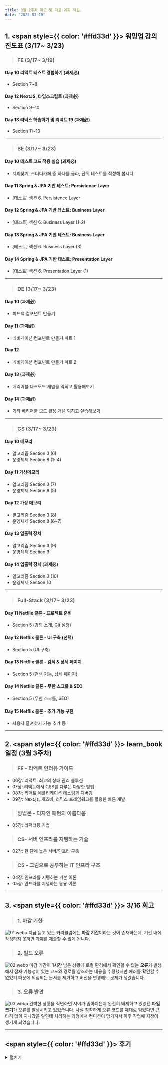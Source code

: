 ```yaml
---
title: 3월 2주차 회고 및 다음 계획 작성.
date: "2025-03-10"
---
```


##  1. <span style={{ color: '#ffd33d' }}> 워밍업 강의 진도표 (3/17~ 3/23) </span>

> ### FE (3/17~ 3/19)
#### Day 10 리액트 테스트 경험하기 (과제必)
- Section 7~8
#### Day 12 NextJS, 타입스크립트 (과제必)
- Section 9~10
#### Day 13 리덕스 학습하기 및 리액트 19 (과제必)
- Section 11~13


----
>### BE (3/17~ 3/23)
#### Day 10 테스트 코드 적용 실습 (과제必)
-  지뢰찾기, 스터디카페 중 하나를 골라, 단위 테스트를 작성해 봅시다
#### Day 11 Spring & JPA 기반 테스트: Persistence Layer
-  [테스트] 섹션 6. Persistence Layer
#### Day 12 Spring & JPA 기반 테스트: Business Layer
-  [테스트] 섹션 6. Business Layer (1-2)
#### Day 13 Spring & JPA 기반 테스트: Business Layer
-  [테스트] 섹션 6. Business Layer (3)
#### Day 14 Spring & JPA 기반 테스트: Presentation Layer
-  [테스트] 섹션 6. Presentation Layer (1)


----
>### DE (3/17~ 3/23)
#### Day 10 (과제必)
- 피드백 컴포넌트 만들기
#### Day 11 (과제必)
- 네비게이션 컴포넌트 만들기 파트 1
#### Day 12 
- 네비게이션 컴포넌트 만들기 파트 2
#### Day 13 (과제必)
- 베리어블 다크모드 개념을 익히고 활용해보기
#### Day 14 (과제必)
- 기타 베리어블 모드 활용 개념 익히고 실습해보기

----
>### CS (3/17~ 3/23)
#### Day 10 메모리
- 알고리즘 Section 3 (6)
- 운영체제 Section 8 (1~4)
#### Day 11 가상메모리
- 알고리즘 Section 3 (7)
- 운영체제 Section 8 (5)
#### Day 12 가상 메모리
- 알고리즘 Section 3 (8)
- 운영체제 Section 8 (6~7)
#### Day 13 입출력 장치
- 알고리즘 Section 3 (9)
- 운영체제 Section 9
#### Day 14 입출력 장치 (과제必)
- 알고리즘 Section 3 (10)
- 운영체제 Section 10
----
>### Full-Stack (3/17~ 3/23)
#### Day 11 Netflix 클론 - 프로젝트 준비
- Section 5 (강의 소개, Git 설정)
#### Day 12 Netflix 클론 - UI 구축 (선택)
- Section 5 (UI 구축)
#### Day 13 Netflix 클론 - 검색 & 상세 페이지
- Section 5 (검색 기능, 상세 페이지)
#### Day 14 Netflix 클론 - 무한 스크롤 & SEO
- Section 5 (무한 스크롤, SEO)
#### Day 15 Netflix 클론 - 추가 기능 구현
- 사용자 즐겨찾기 기능 추가 등

---

## 2.  <span style={{ color: '#ffd33d' }}> learn_book 일정 (3월 3주차) </span>

>### FE - 리액트 인터뷰 가이드
- 06장: 리덕트: 최고의 상태 관리 솔루션
- 07장: 리액트에서 CSS를 다루는 다양한 방법
- 08장: 리액트 애플리케이션 테스팅과 디버깅
- 09장: Next.js, 개츠비, 리믹스 프레임워크를 활용한 빠른 개발
>### 방법론 - 디자인 패턴의 아름다움
- 05장: 리팩터링 기법
>### CS- 서버 인프라를 지탱하는 기술
- 02장: 한 단계 높은 서버/인프라 구축
>### CS - 그림으로 공부하는 IT 인프라 구조
- 04장: 인프라를 지탱하는 기본 이론
- 05장: 인프라를 지탱하는 응용 이론

---

## 3.  <span style={{ color: '#ffd33d' }}> 3/16 회고 </span>
>### 1. 마감 기한
![01.webp](../../static/img/Blog/3-17/01.webp)
지금 듣고 있는 커리큘럼에는 **마감 기간**이라는 것이 존재하는데, 기간 내에 작성하지 못하면 과제를 제출할 수 없게 됩니다.

>### 2. 빌드 오류
![02.webp](../../static/img/Blog/3-17/02.webp)
마감 기간이 **1시간** 남은 상황에 로컬 환경에서 확인할 수 없는 **오류**가 발생해서 잠재 가능성이 있는 코드와 경로를 참조하는 내용을 수정했지만 에러를 확인할 수 없었기 때문에 의심되는 문서를 제거하고 버전을 변경해도 문제가 생겼습니다.

>### 3. 오류 발견
![03.webp](../../static/img/Blog/3-17/03.webp)
긴박한 상황을 직면하면 시야가 좁아지는지 완전히 배제하고 있었던 **파일 크기**가 오류를 발생시키고 있었습니다. 사실 침착하게 오류 코드를 제대로 읽었다면 큰 타격 없이 지나갔을 일인데 처리하는 과정에서 컨디션이 망가져서 이후 작업에 지장이 생기게 되었습니다.

---
## <span style={{ color: '#ffd33d' }}> 후기 </span>
<details>
<summary> 펼치기 </summary>

**Liked** : 좋았던 점은 무엇인가?
- 시간 규칙 준수
    - 계획한 내용을 수행하고 정리하다 보면 좋은 습관이 생기게 되는데 시간과 규칙을 준수하게 됩니다. 지금 하고 있는 것은 고작 커리큘럼을 수행하는 것 뿐이지만, 시간 규칙을 어기면 실패하도록 계획했기 때문에 업무에 지장이 가지 않는 선에서 스케쥴을 만들게 됩니다.

**Lacked** : 아쉬웠던 점, 부족한 점은 무엇인가?
- 코드를 읽지 않음
    - 오류 코드를 읽지 않았습니다. 로컬 환경만을 생각하고 독단적으로 의심 가능성이 있는 부분을 수정했습니다.

**Learned** : 배운 점은 무엇인가? (깨달은것, 인사이트, 기억하고 싶은 것 등)
- 디자인 패턴
    - DE,BE,CS 의 내용을 정리하다 보니 각 분야에서 체계적으로 업무를 완수하기 위한 패턴이 있는 것을 확인했습니다. 주방에서의 업무 수행이나 연구소에서의 일에서도 더 세부적으로 진행할 수 있었겠다고 생각했습니다.


**Longed for** : 앞으로 바라는 것은 무엇인가? (앞으로 어떤 행동을 할것인지)
- 책 읽기
    - 3주차에 들어서면 끝나는 커리큘럼이 생기기 때문에 그 시간에 책을 읽고 더 많은 내용을 작성할 수 있게 될 것입니다.
</details>